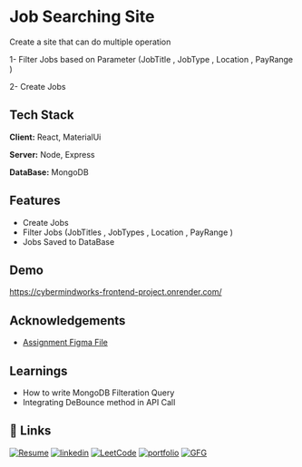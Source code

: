 
# Job Searching Site

Create a site that can do multiple operation 

1- Filter Jobs based on Parameter (JobTitle , JobType , Location , PayRange )

2- Create Jobs



## Tech Stack

**Client:** React,  MaterialUi

**Server:** Node, Express

**DataBase:** MongoDB


## Features

- Create Jobs
- Filter Jobs (JobTitles  , JobTypes , Location , PayRange )
- Jobs Saved to DataBase


## Demo

https://cybermindworks-frontend-project.onrender.com/


## Acknowledgements

 - [Assignment Figma File](https://www.figma.com/design/GQ1a6w0VPsw3sLEfYw4mba/Full-Stack-Exercise%3A-Job-Management-Admin-Interface?node-id=1-66&node-type=frame&t=GN5Luqpvd5g0MeSV-0)



## Learnings

- How to write MongoDB Filteration Query
- Integrating DeBounce method in API Call



## 🔗 Links

[![Resume](https://img.shields.io/badge/resume-1DA1F2?style=for-the-badge&logo=resume&logoColor=yellow)](https://drive.google.com/file/d/16dcPwTg7X0ctT8WqGclzZuLf7ny4K3Y3/view?usp=drive_link)
[![linkedin](https://img.shields.io/badge/linkedin-0A66C2?style=for-the-badge&logo=linkedin&logoColor=white)](https://www.linkedin.com/in/bharat24835/)
[![LeetCode](https://img.shields.io/badge/leetcode-1DA1F2?style=for-the-badge&logo=leetcode&logoColor=yellow)](https://leetcode.com/u/bharat24835/)
[![portfolio](https://img.shields.io/badge/my_portfolio-000?style=for-the-badge&logo=ko-fi&logoColor=white)](https://bharat24835.netlify.app/)
[![GFG](https://img.shields.io/badge/geeksforgeeks-1DA1F2?style=for-the-badge&logo=geeksforgeeks&logoColor=green)](https://www.geeksforgeeks.org/user/bharat24835/)




